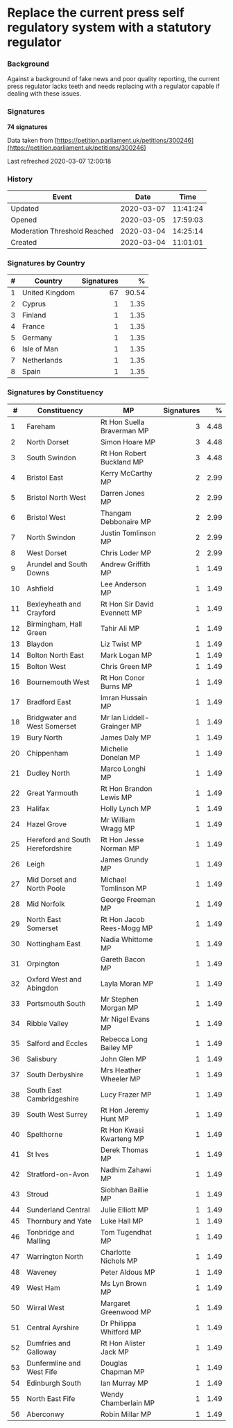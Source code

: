 # Replace the current press self regulatory system with a statutory regulator

### Background

Against a background of fake news and poor quality reporting, the current press regulator lacks teeth and needs replacing with a regulator capable if dealing with these issues.

### Signatures

**74 signatures**

Data taken from [https://petition.parliament.uk/petitions/300246](https://petition.parliament.uk/petitions/300246)

Last refreshed 2020-03-07 12:00:18

### History

| Event | Date | Time |
| - | - | - |
| Updated | 2020-03-07 | 11:41:24 |
| Opened | 2020-03-05 | 17:59:03 |
| Moderation Threshold Reached | 2020-03-04 | 14:25:14 |
| Created | 2020-03-04 | 11:01:01 |

### Signatures by Country

| # | Country | Signatures | % |
| - | - | -: | -: |
| 1 | United Kingdom | 67 | 90.54 |
| 2 | Cyprus | 1 | 1.35 |
| 3 | Finland | 1 | 1.35 |
| 4 | France | 1 | 1.35 |
| 5 | Germany | 1 | 1.35 |
| 6 | Isle of Man | 1 | 1.35 |
| 7 | Netherlands | 1 | 1.35 |
| 8 | Spain | 1 | 1.35 |

### Signatures by Constituency

| # | Constituency | MP | Signatures | % |
| - | - | - | -: | -: |
| 1 | Fareham | Rt Hon Suella Braverman MP | 3 | 4.48 |
| 2 | North Dorset | Simon Hoare MP | 3 | 4.48 |
| 3 | South Swindon | Rt Hon Robert Buckland MP | 3 | 4.48 |
| 4 | Bristol East | Kerry McCarthy MP | 2 | 2.99 |
| 5 | Bristol North West | Darren Jones MP | 2 | 2.99 |
| 6 | Bristol West | Thangam Debbonaire MP | 2 | 2.99 |
| 7 | North Swindon | Justin Tomlinson MP | 2 | 2.99 |
| 8 | West Dorset | Chris Loder MP | 2 | 2.99 |
| 9 | Arundel and South Downs | Andrew Griffith MP | 1 | 1.49 |
| 10 | Ashfield | Lee Anderson MP | 1 | 1.49 |
| 11 | Bexleyheath and Crayford | Rt Hon Sir David Evennett MP | 1 | 1.49 |
| 12 | Birmingham, Hall Green | Tahir Ali MP | 1 | 1.49 |
| 13 | Blaydon | Liz Twist MP | 1 | 1.49 |
| 14 | Bolton North East | Mark Logan MP | 1 | 1.49 |
| 15 | Bolton West | Chris Green MP | 1 | 1.49 |
| 16 | Bournemouth West | Rt Hon Conor Burns MP | 1 | 1.49 |
| 17 | Bradford East | Imran Hussain MP | 1 | 1.49 |
| 18 | Bridgwater and West Somerset | Mr Ian Liddell-Grainger MP | 1 | 1.49 |
| 19 | Bury North | James Daly MP | 1 | 1.49 |
| 20 | Chippenham | Michelle Donelan MP | 1 | 1.49 |
| 21 | Dudley North | Marco Longhi MP | 1 | 1.49 |
| 22 | Great Yarmouth | Rt Hon Brandon Lewis MP | 1 | 1.49 |
| 23 | Halifax | Holly Lynch MP | 1 | 1.49 |
| 24 | Hazel Grove | Mr William Wragg MP | 1 | 1.49 |
| 25 | Hereford and South Herefordshire | Rt Hon Jesse Norman MP | 1 | 1.49 |
| 26 | Leigh | James Grundy MP | 1 | 1.49 |
| 27 | Mid Dorset and North Poole | Michael Tomlinson MP | 1 | 1.49 |
| 28 | Mid Norfolk | George Freeman MP | 1 | 1.49 |
| 29 | North East Somerset | Rt Hon Jacob Rees-Mogg MP | 1 | 1.49 |
| 30 | Nottingham East | Nadia Whittome MP | 1 | 1.49 |
| 31 | Orpington | Gareth Bacon MP | 1 | 1.49 |
| 32 | Oxford West and Abingdon | Layla Moran MP | 1 | 1.49 |
| 33 | Portsmouth South | Mr Stephen Morgan MP | 1 | 1.49 |
| 34 | Ribble Valley | Mr Nigel Evans MP | 1 | 1.49 |
| 35 | Salford and Eccles | Rebecca Long Bailey MP | 1 | 1.49 |
| 36 | Salisbury | John Glen MP | 1 | 1.49 |
| 37 | South Derbyshire | Mrs Heather Wheeler MP | 1 | 1.49 |
| 38 | South East Cambridgeshire | Lucy Frazer MP | 1 | 1.49 |
| 39 | South West Surrey | Rt Hon Jeremy Hunt MP | 1 | 1.49 |
| 40 | Spelthorne | Rt Hon Kwasi Kwarteng MP | 1 | 1.49 |
| 41 | St Ives | Derek Thomas MP | 1 | 1.49 |
| 42 | Stratford-on-Avon | Nadhim Zahawi MP | 1 | 1.49 |
| 43 | Stroud | Siobhan Baillie MP | 1 | 1.49 |
| 44 | Sunderland Central | Julie Elliott MP | 1 | 1.49 |
| 45 | Thornbury and Yate | Luke Hall MP | 1 | 1.49 |
| 46 | Tonbridge and Malling | Tom Tugendhat MP | 1 | 1.49 |
| 47 | Warrington North | Charlotte Nichols MP | 1 | 1.49 |
| 48 | Waveney | Peter Aldous MP | 1 | 1.49 |
| 49 | West Ham | Ms Lyn Brown MP | 1 | 1.49 |
| 50 | Wirral West | Margaret Greenwood MP | 1 | 1.49 |
| 51 | Central Ayrshire | Dr Philippa Whitford MP | 1 | 1.49 |
| 52 | Dumfries and Galloway | Rt Hon Alister Jack MP | 1 | 1.49 |
| 53 | Dunfermline and West Fife | Douglas Chapman MP | 1 | 1.49 |
| 54 | Edinburgh South | Ian Murray MP | 1 | 1.49 |
| 55 | North East Fife | Wendy Chamberlain MP | 1 | 1.49 |
| 56 | Aberconwy | Robin Millar MP | 1 | 1.49 |
